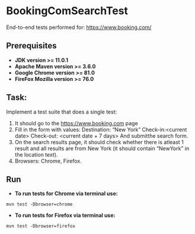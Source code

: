 # BookingComSearchTest
End-to-end tests performed for: https://www.booking.com/
## Prerequisites
* **JDK version >= 11.0.1**
* **Apache Maven version >= 3.6.0**
* **Google Chrome version >= 81.0**
* **FireFox Mozilla version >= 76.0**
## Task:
Implement​ ​a​ ​test​ ​suite​ ​that​ ​does​ ​a​ ​single​ ​test: 
1. It​ ​should​ ​go​ ​to​ ​the​ ​https://www.booking.com​ ​page 
2. Fill​ ​in​ ​the​ ​form​ ​with​ ​values: Destination​:​ ​“New​ ​York” Check-in​:​ ​<current​ ​date> Check-out​:​ ​<current​ ​date​ ​+​ ​7​ ​days> And​ ​submit​ ​the​ ​search​ ​form. 
3. On​ ​the​ ​search​ ​results​ ​page,​ ​it​ ​should​ ​check​ ​whether​ ​there​ ​is​ ​at​ ​least​ ​1​ ​result​ ​and​ ​all results​ ​are​ ​from​ ​New​ ​York​ ​(it​ ​should​ ​contain​ ​“New​ ​York”​ ​in​ ​the​ ​location​ ​text).
4. Browsers: Chrome, Firefox. 
## Run 
* **To run tests for Chrome via terminal use:**
```
mvn test -Dbrowser=chrome
```
* **To run tests for Firefox via terminal use:**
```
mvn test -Dbrowser=firefox
```